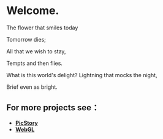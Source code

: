 # Welcome. 

The flower that smiles today

Tomorrow dies;

All that we wish to stay,

Tempts and then flies.

What is this world's delight? Lightning that mocks the night,

Brief even as bright.

## For more projects see：

- [**PicStory**](https://vwslz.github.io/PicStory/)
- [**WebGL**](https://vwslz.github.io/HW_WebGL/)

